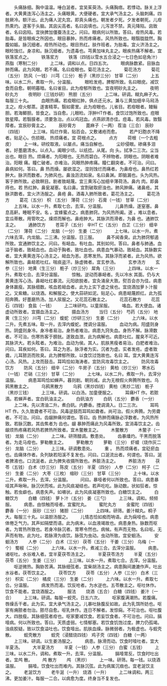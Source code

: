 <!-- { "loadSidebar": true } -->
　　头痛脉细。胸中温温。唾白涎者。宜吴茱萸汤。头痛胸痞。若悸动。脉关上浮者。大黄黄连泻心汤主之。头痛眼黄。大便硬者。宜大承气汤主之。头脑刺痛。四肢厥冷。额汗出。此为痛人泥丸宫。即真头痛也。朝发者夕死。夕发者朝死。儿疳热熏灼。遂客于头脑。其囟尖高者。名曰囟填也。儿泻泄不禁。真元降陷。囟致者。名曰囟陷。宜抉脾加僵蚕汤主之。问曰。眼病何以所致。答曰。疳热风毒。若胎毒。是皆眼疾之所因也。眼目暴肿。热而疼痛者。风热所致也。眼翳胧胧然。胸腹如娠。脉沉细者。疳热所动也。眼目热红。肤作班者。为胎毒。宜火济汤主之。眼睑蚀烂。身凉和。脉沉细者。为遗毒也。芎黄加味丸主之。眼疾热痛不解者。宜铁落浆点之。
　　铁落浆方
　　铁落（四钱以雪水五合浸之一七日色如皂角汁） 燕脂（寒制二分）
　　上二味。调和以点。日四五次。
　　眼病脉数紧。目脉血肿而痛。此为风眼。若不痛。名曰疫眼也。菊花汤主之。
　　菊花汤方
　　菊花（五分） 防风（一钱） 川芎（三分） 栀子（黑炒三分） 甘草（二分）
　　上五味。以水二升。煮取一升。分温服。
　　眼睑发疮。脾郁所致。名曰眼疣。减饮食而自愈。朝明暮暗。名曰雀目。此为疳郁所致也。宜夜明砂丸主之。
　　夜明砂丸方
　　夜明砂（三钱炒研） 熊胆（五分）
　　上二味。研调。糊丸麻子大。每服三十丸。
　　血眼热痛。若疫眼红肿。俱点还元水。兼与三黄加细辛马舄汤主之。疳火郁蒸。遂害精萃。翳如雾里。此为疳眼也。儿省目。若疳眼者。鳗鲡胆。若海鲫胆。皆食之。当自愈。儿眼睑。浮肿HT作者。食饮过饱所致也。痘眼致星障。若翳膜者。须要急治。点以鸡冠血。点燕卵清亦佳。痘毒。若风毒。致翳障者。宜辰砂膏主之。
　　辰砂膏方
　　蓖麻子（一两） 茬油（三合） 辰砂（四钱）
　　上三味。捣烂作膏。贴百会。又敷诸疮而愈。
　　若产妇胞衣不降者。贴足心。伤损眼。 热烦痛者。宜 荷根点之。
　　点方
　　荷根（一个去粗皮）
　　上一味。研绞取液。以屡点。痛当自解也。
　　尘砂侵眼。碜痛多泪者。好墨磨清水。以点入。阖眼少顷。以纸捻。从尾。向 头。拭净二三次。尘当出也。眼目 热。烦痛者。为阳眼也。无热而碧白。不辨物者。阴眼也。阴眼者难治。阳眼 痛。瞳仁破者。亦难治。风眼热肿疼痛。瞳仁翻突者。不可治。问曰。鼻病如何。答曰。鼻 热而燥。屡欲湿之。湿则蚀烂而痛者。为鼻疳也。鼻热红若肿大。脉洪而数者。为肺风也。鼻浊沥流如泉。名曰鼻渊。即脑漏也。头为风热。客于肺所致。必致瞑目。剧者致衄蔑。宜三黄泻心加细辛薄荷汤。鼻内 肉。即鼻痔也。若 热红肿。鼻瓮凝塞。名曰鼻。宜割破取瘀浊也。肺风肿痛。诸鼻疮。其脉洪数者。宜火济汤服之。鼻疮 鼻。酒毒入肺所致者。葛花汤主之。
　　葛花汤方
　　葛花（五分） 枳 （五分） 薄荷（三分） 石膏（一钱） 甘草（二分）
　　上五味。以水一升。煮取七合。去滓。分温服。
　　儿鼻热燥。遂窒塞。鼻息高鼾。睡眠不安。名 。宜蜂蜜点之。病患肺窍。为风热所阖。遂 。难以息者。宜瓜蒂散。用管吹之。燥烦而解也。鼻疮肿大。其脉洪而滑者。为鼻 也。通肺饮主之。
　　通肺饮方
　　苍耳子（五分） 辛HT 仁（五分） 白芷（三分） 细辛（二分） 薄荷（二分） 龙脑（一分） 生姜（二分）
　　上七味。以水一升。煮六味去滓。内龙脑。二三沸。分温服。日三服。
　　鼻不闻香臭。此为肺窍郁遏所致。宜通肺饮主之。问曰。有衄血。有吐血。其别如何。答曰。鼻者与肺通。血溢于脑者。致衄血也。血动于胸者。致吐血也。病患血气暴动。致衄血。其脉数实者。宜大黄黄连泻心汤主之。衄血为恙。恶寒发热。其脉浮而紧者。此为风热。欲解所致也。鼻衄若吐红。喘痰盗汗。脉虚微者。宜玄参汤。
　　玄参汤方
　　玄参（三分） 地黄（生三分） 栀子（炒三分） 犀角（三分）
　　上四味。以水一升。煮取七合。去滓分温服。
　　惊触。逆动而暴衄者。先以冷水 其面。仍与大黄黄连泻心汤。鼻衄吐红暴流。元阳欲脱者。宜灸涌泉大敦。熨百会亦为佳。病患身体羸瘦。其脉细数。咳血若衄血者。此为上实下虚之侯也。宜烧酒加萝卜汁服之。又紫糖。以烧酒。和解服之。使大蒜研如泥。贴足心。病患衄蔑颜红。此为孤阳奔腾。好墨磨热汤。加人尿服之。又花蕊石散主之。
　　花蕊石散方
　　花蕊石（四钱） 食盐（一钱）
　　上二味研均。以童尿服。
　　咯血。若大便血。诸虚动所致者。宜摄血汤主之。
　　摄血汤方
　　当归（五分） 芍药（五分） 地黄（生三分） 川芎（二分） 蝮蛇（炒研三分） 生姜（二分）
　　上六味。以水二升。先煮五味。取一升。去滓内蝮蛇。搅调分温服。
　　血动为病。阳盛则身热。阴盛则身冷。身冷者易治。身热者难治。病患九窍失血。身热不解。脉滑数者。不可治。伤寒热客于膀胱。遂致血泄。此为病解也。病患吐红。腥臭不可近。其脉洪大。若头眩者。为难治。血动为侯。其人。肌肤黑瘦者易治。白肥者难治。问曰。耳疾如何。答曰。耳之为恙。脉浮者为实。沉者为虚。实者发疮。虚者致聋。儿耳脓沥而败臭。此为脾郁所致。以食饮过饱故也。名曰 耳。宜大黄黄连泻心汤。风热。上攻而鼓击。耳鸣恰如海涛者。宜防风攻毒饮主之。
　　防风攻毒饮方
　　防风（五分） 细辛（二分） 牛房子（五分） 黄柏（炒三分） 寒水石（一钱） 芒硝（三分） 甘草（二分）
　　上七味。以水二升。煮取一升。去滓分温服。
　　病患耳鸣恰如蝉声。暮则剧。朝则减。此为无根假火奔腾所致也。乌鸦黑散主之。
　　乌鸦黑散方
　　乌鸦（黑炒四钱） 黄柏（黑炒二钱） 栀子（黑炒三钱）
　　上三味。研调。以白汤。加童便服之。
　　耳痛HT 作。若脓滴。若蝉声者。宜白矾油主之。
　　白矾油方
　　白矾（五分） 麝香（一分）
　　上二味。先以清油二升。煮白矾。内麝香。搅调滴入。日二三次。
　　耳鸣HT 作。久久致聋者不可治。风毒逆鼓而耳鸣如聋者。尚可治。假火奔腾。为劳聋者。不可治。问曰。齿龈肿痛何谓也。答曰。齿 热肿而痛脉必浮数者。为风热所致。若脉沉数。其齿焦者为 齿也。龈 暴肿而痛此为风毒所致。宜消毒饮主之。齿龈烦热疼痛若风热若脾热所致者。宜木鳖散主之。
　　木鳖散方
　　木鳖子（一钱） 龙脑（二分）
　　上二味。研筛醋调。敷患处。
　　齿暴燔灼。干黑而脱落者。为走马疳也。萝勒散主之。
　　萝勒散方
　　萝勒（三分） 虾蟆（烧作灰二分） 龙脑（二分）
　　上三味。研调敷患处。
　　重 。 热而烦痛者。宜砭瘀血也。齿痛体作者。灸列缺若阳溪不复发也。问曰。口涎流出者。何谓也。答曰。涎者脾液也。口流涎者。此为脾失收摄所致也。养脏汤主之。
　　养脏汤方
　　茯苓（五钱） 白术（炒三分） 陈皮（五分） 半夏（四分） 人参（二分） 柯子（二分） 生姜（二分） 大枣（三枚） 缩砂（三分） 甘草（三分）
　　上十味。以水二升。煮取一升。去滓。分温服。
　　问曰。暴哑者何以所致也。答曰。病患暴哑其声啾啾。脉沉伏而咳。此为风痰凝结也。若声吃吃。脉动数。状如狂者。惊触。若虫癖也。病患失声。如嗫状。此为风痰凝塞所致也。白糖饮主之。
　　白糖饮方
　　白糖（四钱） 萝卜汁（五分） 姜（三勺）
　　上三味。调和。频频服。
　　病患。由惊触而哑者。宜蜜陀丸。
　　蜜陀丸方
　　金蜜陀（四钱） 麝香（一分） 辰砂（三分） 猪胆（二分）
　　上四味。研筛。姜汁糊丸。桐子大。每服三十丸。以温胆汤服之。
　　儿情态恰如痴而呐语。此为痫哑也。病患体倦乏气力。其声如隔壁而语。此为病末。以血液竭故也。病患身热。脉数而呕者。为胃热所致也。若身冷脉沉者。胃寒令然也。病候。有声而无物。名曰呕。无声而有物。此为吐。若脉滑为痰饮。脉弦为虫动。虫动所致。宜安蛔汤。
　　安蛔汤方
　　人参（二分） 白术（三分） 茯苓（五分） 干姜（三分） 乌梅（一个） 蜀椒（二分）
　　上六味。以水一升。煮减三合。去滓分温服。
　　病患。诸呕吐。水谷难入者。宜半夏茯苓汤主之。
　　半夏茯苓汤方
　　半夏（五分） 茯苓（五分） 生姜（三分）
　　上三味。以水一升。煮取七合。去滓。分温服。
　　呕逆微热。胸胁苦满。其脉细弦者。宜柴胡汤主之。病患胸间漉漉作声。吐出水谷者。茯苓饮主之。
　　茯苓饮方
　　茯苓（五分） 人参（三分） 白术（三分） 枳实（二分） 橘皮（三分） 生姜（二分）
　　上六味。以水一升。煮取七合。分温服。
　　病发热而渴。饮反呛者。为水逆也。五苓散主之。呕吐休作。饮食不能者。宜烧酒服之。
　　服法
　　烧酒（五合） 白糖（四钱） 姜汁（一合）
　　上三味。研调。每服一蚬壳。日五六次。
　　呕家腹满潮热。若腹痛。唇燥舌干者。此为实。宜大承气汤主之。儿暴吐脉腹反如故。此为乳饵所妨也。呕家有痈脓者勿治。脓尽自愈。呕乳休作。连日不解者。发惊痫。不可治也。呕吐腹大。四肢瘦。其脉细弦者疳也。呕家要减饮食。若妄饮食者。不可治也。问曰。膈噎病。何以所致也。答曰。天质虚弱。七情郁塞。若饮食饥饱过度。脾力仍孤竭。浊痰胶疑。致以饮食溢吐也。饮食噎出。肌肤血燥。脉微弱者。为极虚也。与蚬壳散。
　　蚬壳散方
　　蚬壳（浸醋烧四钱） 鸡子壳（四钱） 白糖（一两）
　　上三味。研调。以生姜汤服之。
　　病患。脉滑而动。饮食时噎吐者。宜大半夏汤。
　　大半夏汤方
　　半夏（一钱） 人参（三分） 白蜜（五钱）
　　上三味。以水二升。调和。煮取一升。去滓。分温服。
　　膈噎胃反。饮食时吐出者。宜鸬 散。
　　鸬 散方
　　鸬 （黑炒）
　　上一味。研筛。每一钱。以烧酒温服。
　　膈噎。饮食吐出而难内。其脉沉弦。此为病属沉痼也。宜老涎饮主之。
　　老涎饮方
　　老牛涎（一升） 烧酒（一升）
　　上二味调和。两三沸。更加姜汁。每服一二合。以病愈为度。终身当不复发也。
